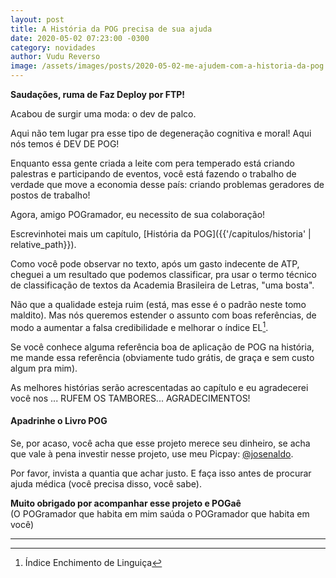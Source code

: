 ```yaml
---
layout: post
title: A História da POG precisa de sua ajuda
date: 2020-05-02 07:23:00 -0300
category: novidades
author: Vudu Reverso
image: /assets/images/posts/2020-05-02-me-ajudem-com-a-historia-da-pog.jpg
---
```


**Saudações, ruma de Faz Deploy por FTP!**

Acabou de surgir uma moda: o dev de palco.

Aqui não tem lugar pra esse tipo de degeneração cognitiva e moral! Aqui nós temos é DEV DE POG!

Enquanto essa gente criada a leite com pera temperado está criando palestras e participando de eventos, você está fazendo o trabalho de verdade que move a economia desse país: criando problemas geradores de postos de trabalho!

Agora, amigo POGramador, eu necessito de sua colaboração!

<!--more-->

Escrevinhotei mais um capítulo, [História da POG]({{'/capitulos/historia' | relative_path}}).

Como você pode observar no texto, após um gasto indecente de ATP, cheguei a um resultado que podemos classificar, pra usar o termo técnico de classificação de textos da Academia Brasileira de Letras, "uma bosta".

Não que a qualidade esteja ruim (está, mas esse é o padrão neste tomo maldito). Mas nós queremos estender o assunto com boas referências, de modo a aumentar a falsa credibilidade e melhorar o índice EL[^fn-indice-el].

Se você conhece alguma referência boa de aplicação de POG na história, me mande essa referência (obviamente tudo grátis, de graça e sem custo algum pra mim).

As melhores histórias serão acrescentadas ao capítulo e eu agradecerei você nos ... RUFEM OS TAMBORES... AGRADECIMENTOS!

#### Apadrinhe o Livro POG

Se, por acaso, você acha que esse projeto merece seu dinheiro, se acha que vale à pena investir nesse projeto, use meu Picpay: [@josenaldo](https://picpay.me/josenaldo).

Por favor, invista a quantia que achar justo. E faça isso antes de procurar ajuda médica (você precisa disso, você sabe).

**Muito obrigado por acompanhar esse projeto e POGaê**  
(O POGramador que habita em mim saúda o POGramador que habita em você)

---
[^fn-indice-el]: Índice Enchimento de Linguiça

